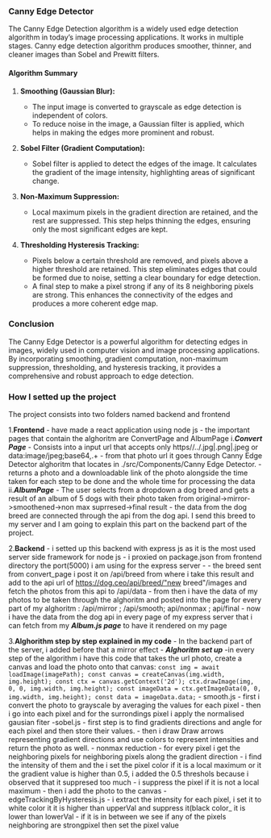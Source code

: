 ### Canny Edge Detector

The Canny Edge Detection algorithm is a widely used edge detection algorithm in today’s image processing applications. It works in multiple stages. Canny edge detection algorithm produces smoother, thinner, and cleaner images than Sobel and Prewitt filters.

#### Algorithm Summary

1. **Smoothing (Gaussian Blur):** 
   - The input image is converted to grayscale as edge detection is independent of colors.
   - To reduce noise in the image, a Gaussian filter is applied, which helps in making the edges more prominent and robust.

2. **Sobel Filter (Gradient Computation):**
   - Sobel filter is applied to detect the edges of the image. It calculates the gradient of the image intensity, highlighting areas of significant change.

3. **Non-Maximum Suppression:**
   - Local maximum pixels in the gradient direction are retained, and the rest are suppressed. This step helps thinning the edges, ensuring only the most significant edges are kept.

4. **Thresholding Hysteresis Tracking:**
   - Pixels below a certain threshold are removed, and pixels above a higher threshold are retained. This step eliminates edges that could be formed due to noise, setting a clear boundary for edge detection.
   - A final step to make a pixel strong if any of its 8 neighboring pixels are strong. This enhances the connectivity of the edges and produces a more coherent edge map.

### Conclusion

The Canny Edge Detector is a powerful algorithm for detecting edges in images, widely used in computer vision and image processing applications. By incorporating smoothing, gradient computation, non-maximum suppression, thresholding, and hysteresis tracking, it provides a comprehensive and robust approach to edge detection.

### How I setted up the project

The project consists into two folders named backend and frontend

   1.**Frontend**
      - have made a react application using node js
      - the important pages that contain the alghoritm are ConvertPage and AlbumPage
         i.***Convert Page***
            - Consists into a input url that accepts only https//../.jpg|.png|.jpeg or data:image\/jpeg;base64,.+
            - from that photo url it goes through Canny Edge Detector alghoritm that locates in ./src/Components/Canny Edge Detector.
            - returns a photo and a downloadable link of the photo alongside the time taken for each step to be done and the whole time for processing the data
         ii.***AlbumPage***
            - The user selects from a dropdown a dog breed and gets a result of an album of 5 dogs with their photo taken from original->mirror->smoothened->non max suprresed->final result
            - the data from the dog breed are connected through the api from the dog api. I send this breed to my server and I am going to explain this part on the backend part of the project.

   2.**Backend**
      - i setted up this backend with express js as it is the most used server side framework for node js
      - i proxied on package.json from frontend directory the port(5000) i am using for the express server
      -
      - the breed sent from convert_page i post it on /api/breed from where i take this result and add to the api url of https://dog.ceo/api/breed/"new breed"/images and fetch the photos from this api to /api/data
      - from then i have the data of my photos to be taken through the alghoritm and posted into the page for every part of my alghoritm : /api/mirror ; /api/smooth; api/nonmax ; api/final
      - now i have the data from the dog api in every page of my express server that i can fetch from my ***Album.js page*** to have it rendered on my page

   3.**Alghorithm step by step explained in my code**
      - In the backend part of the server, i added before that a mirror effect 
         - ***Alghoritm set up***
            -in every step of the algorithm i have this code that takes the url photo, create a canvas and load the photo onto that canvas: 
               ```
               const img = await loadImage(imagePath);
               const canvas = createCanvas(img.width, img.height);
               const ctx = canvas.getContext('2d');
               ctx.drawImage(img, 0, 0, img.width, img.height);
               const imageData = ctx.getImageData(0, 0, img.width, img.height);
               const data = imageData.data;
               ```
            - smooth.js
               - first i convert the photo to grayscale by averaging the values for each pixel
               - then i go into each pixel and for the surrondings pixel i apply the normalised gausian fiter
            -sobel.js
               - first step is to find gradients directions and angle for each pixel and then store their                values.
               - then i draw Draw arrows representing gradient directions and use colors to represent                      intensities and return the photo as well.
            - nonmax reduction
               - for every pixel i get the neighboring pixels for neighboring pixels along the gradient direction
               - i find the intensity of them and the i set the pixel color if it is a local maximum or it the gradient value is higher than 0.5, i added the 0.5 threshols because i observed that it suppresed too much
               - i suppress the pixel if it is not a local maximum
               - then i add the photo to the canvas
            -edgeTrackingByHysteresis.js
                - i extract the intensity for each pixel, i set it to white color it it is higher than upperVal and suppress it(black color_ it is lower than lowerVal
                - if it is in between we see if any of the pixels neighboring are strongpixel then set the pixel value 
               
               